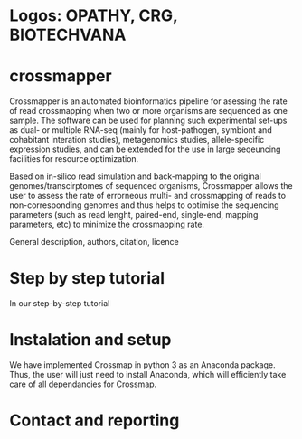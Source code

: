 # Logos: OPATHY, CRG, BIOTECHVANA


# crossmapper

Crossmapper is an automated bioinformatics pipeline for asessing the rate of read crossmapping when two or more organisms are sequenced as one sample. The software can be used for planning such experimental set-ups as dual- or multiple RNA-seq (mainly for host-pathogen, symbiont and cohabitant interation studies), metagenomics studies, allele-specific expression studies, and can be extended for the use in large seqeuncing facilities for resource optimization.

Based on in-silico read simulation and back-mapping to the original genomes/transcirptomes of sequenced organisms, Crossmapper allows the user to assess the rate of errorneous multi- and crossmapping of reads to non-corresponding genomes and thus helps to optimise the sequencing parameters (such as read lenght, paired-end, single-end, mapping parameters, etc) to minimize the crossmapping rate.


General description, authors, citation, licence


# Step by step tutorial
In our step-by-step tutorial 

# Instalation and setup
 We have implemented Crossmap in python 3 as an Anaconda package. Thus, the user will just need to install Anaconda, which will efficiently take care of all dependancies for Crossmap.

# Contact and reporting
